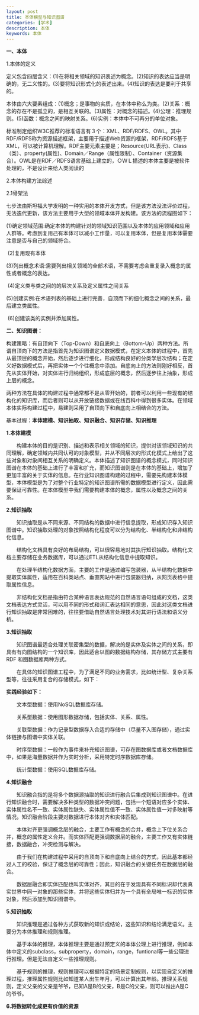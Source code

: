 ```yaml
---
layout: post
title: 本体模型与知识图谱
categories: [学术]
description: 本体
keywords: 本体
---
```


**一、本体**

1.本体的定义

​	定义包含四层含义：(1)在将相关领域的知识表述为概念。(2)知识的表达应当是明确的，无二义性的。(3)要将知识形式化的表述出来。(4)知识的表达是要利于共享的。

​	本体由六大要素组成：(1)概念；是事物的实质，在本体中称么为类。(2)关系：概念的存在不是孤立的，是相互关联的。(3)属性：对概念的描述。(4)公理：推理规则。(5)函数：概念之间的映射关系。(6)实例：本体中不可再分的单位对象。

​	标准制定组织W3C推荐的标准语言有３个：XML、RDF/RDFS、OWL。其中RDF/RDFS称为资源描述框架，主要用于描述Web资源的框架，RDF/RDFS基于XML，可以被计算机理解。RDF主要元素主要是；Resource(URL表示)、Class（类）、property(属性)、Domain／Range（属性限制）、Container（资源集合）。OWL是在RDF／RDFS语言基础上建立的，ＯＷＬ描述的本体主要是被软件处理的，不是设计来给人类阅读的

2.本体构建方法综述

2.1骨架法

​	七步法由斯坦福大学发明的一种实用的本体开发方式，但是该方法没法评价过程，无法迭代更新，该方法主要用于大型的领域本体开发构建。该方法的流程图如下：

​	(1)确定领域范围:确定本体的构建针对的领域知识范围以及本体的应用领域和应用人群等。考虑到复用己有本体可以减小工作量，可以复用本体，但是复用本体需要注意是否与自己的领域符合。

​	(2)复用现有本体

​	(3)列出概念术语:需要列出相关领域的全部术语，不需要考虑会重复录入概念的属性或者概念的表达。

​	(4)定义类与类之间的的层次关系及定义属性之间关系

​	(5)创建实例:在术语列表的基础上进行完善，自顶而下的细化概念之间的关系，最后建立类属性。

​	(6)创建该类的实例并添加属性。	



**二、知识图谱：**

​	构建策略：有自顶向下（Top-Down）和自底向上（Bottom-Up）两种方法。所谓自顶向下的方法是指首先为知识图谱定义数据模式，在定义本体的过程中，首先从最顶层的概念开始，然后逐步进行细化，形成结构良好的分类学层次结构；在定义好数据模式后，再把实体一个个往概念中添加。自底向上的方法则刚好相反，首先从实体开始，对实体进行归纳组织，形成底层的概念，然后逐步往上抽象，形成上层的概念。

​	两种方法在具体的构建过程中通常都不是从零开始的，前者可以利用一些现有的结构化的知识库，而后者则可以从开放链接数据或在线百科中得到很多实体。在领域本体实际构建过程中，易建则采用了自顶向下和自底向上相结合的方法。

​	基本过程：**本体建模、知识抽取、知识融合、知识存储、知识推理**

**1.本体建模**

　　构建本体的目的是识别、描述和表示相关领域的知识，提供对该领域知识的共同理解，确定领域内共同认可的对象模型，并从不同层次的形式化模式上给出了这些对象和对象间相互关系的明确定义。本体描述了知识图谱的概念模式，同时知识图谱在本体的基础上进行了丰富和扩充，而知识图谱则是在本体的基础上，增加了更加丰富的关于实体的信息。在行业知识图谱构建的过程中，需要先构建本体模型，本体模型是为了对整个行业特定的知识图谱所需的数据模型进行定义，因此需要保证可靠性。在本体模型中我们需要构建本体的概念，属性以及概念之间的关系。

**2.知识抽取**

　　知识抽取是从不同来源、不同结构的数据中进行信息提取，形成知识存入知识图谱中。知识抽取处理的对象按照结构化程度可以分为结构化、半结构化和非结构化信息。

　　结构化文档具有良好的布局结构，可以很容易地对其执行知识抽取。结构化文档主要存储在业务数据库，可以通过ETL从结构化信息中提取知识。

　　在处理半结构化数据方面，主要的工作是通过编写包装器，从半结构化数据中提取实体属性，适用在百科类站点、垂直网站中进行包装器归纳，从网页表格中提取属性信息。

　　非结构化文档是指由符合某种语言表达规范的自然语言语句组成的文档，这类文档表达方式灵活，可以用不同的形式和词汇表达相同的意思，因此对这类文档进行知识抽取是非常困难的，往往要借助自然语言处理技术对其进行语法和语义分析。

**3.知识抽取**

　　知识图谱最适合处理关联密集型的数据，解决的是实体及实体之间的关系，即具有有向图结构的一个知识库，因此适合以图的数据结构存储，其存储方式主要有RDF 和图数据库两种方式。

　　在具体的知识图谱工程中，为了满足不同的业务需求，比如统计型、复杂关系型等，往往采用复合的存储模式，如下：

**实践经验如下：**

　　文本型数据：使用NoSQL数据库存储。

　　关系型数据：使用图形数据存储，包括实体、关系、属性。

　　关联型数据：作为记录型数据存入合适的存储中（尽量不入图存储），通过实体链接与图谱中实体关联。

　　时序型数据：一般作为事件来补充知识图谱，可存在图数据库或者文档数据库中，如果是海量数据并作为实时分析，采用特定时序数据库存储。

　　统计型数据：使用SQL数据库存储。

**4.知识融合**

　　知识融合指的是将多个数据源抽取的知识进行融合后集成到知识图谱中。在进行知识融合时，需要解决多种类型的数据冲突问题，包括一个短语对应多个实体、实体属性名不一致、实体属性缺失、实体属性值不一致、实体属性值一对多映射等情况。知识融合阶段主要对数据进行本体对齐和实体匹配。

　　本体对齐更强调概念层的融合，主要工作有概念的合并，概念上下位关系合并，概念的属性定义合并。而实体匹配更强调数据层的融合，主要工作又有实体链接，数据融合，冲突检测与解决。

　　由于我们在构建过程中采用的自顶向下和自底向上结合的方式，因此基本都经过人工的校验，保证了概念层的可靠性；因此，知识融合的关键任务在数据层的融合。

　　数据层融合即实体匹配也叫实体对齐，其目的在于发现具有不同标识却代表真实世界中同一对象的那些实体，并将这些实体归并为一个具有全局唯一标识的实体对象，然后添加到知识图谱中。

**5.知识抽取**

　　知识推理是通过各种方式获取新的知识或结论，这些知识和结论满足语义。主要分为本体推理和规则推理。

　　基于本体的推理，本体推理主要是通过预定义的本体公理上进行推理，例如本体中定义的subclass，subproperty，domain，range，funtional等一些公理进行推理。但是无法自定义一些推理规则。

　　基于规则的推理，规则推理可以根据特定的场景定制规则，以实现自定义的推理过程，推理属性规则比如知道某人出生年月，可以计算出其年龄。推理关系规则，定义父亲的父亲是爷爷，已知A是B的父亲，B是C的父亲，则可以推出A是C的爷爷。

**6.将数据转化成更有价值的资源**